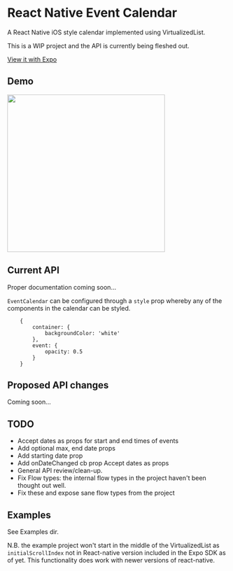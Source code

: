 # React Native Event Calendar
A React Native iOS style calendar implemented using VirtualizedList.

This is a WIP project and the API is currently being fleshed out.

[View it with Expo](https://getexponent.com/@joshyhargreaves/react-native-event-calendar)

## Demo
<a href="https://raw.githubusercontent.com/joshyhargreaves/react-native-event-calendar/master/demo/demo.mp4"><img src="https://raw.githubusercontent.com/joshyhargreaves/react-native-event-calendar/master/demo/demo.gif" width="360"></a>

## Current API
Proper documentation coming soon...

`EventCalendar` can be configured through a `style` prop whereby any of the components in the calendar can be styled. 
```
    {
        container: {
            backgroundColor: 'white'
        }, 
        event: {
            opacity: 0.5
        }
    }
```

## Proposed API changes
Coming soon...

## TODO
- Accept dates as props for start and end times of events
- Add optional max, end date props
- Add starting date prop
- Add onDateChanged cb prop Accept dates as props
- General API review/clean-up.
- Fix Flow types: the internal flow types in the project haven't been thought out well.
- Fix these and expose sane flow types from the project

## Examples
See Examples dir. 

N.B. the example project won't start in the middle of the VirtualizedList as 
`initialScrollIndex` not in React-native version included in the Expo SDK as of yet. 
This functionality does work with newer versions of react-native. 
